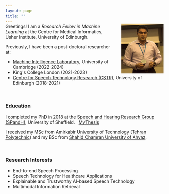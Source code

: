 ```yaml
---
layout: page
title: ""
---
```

<div style="margin-top: -15px;">
<img src="/files/others/thumbnail.png" alt="UKSpeech-Cambridge" style="width: 26.7%; margin-left: 35px; float: right;">
</div>


 
<!-- Greetings! I am a *Research Fellow in Machine Learning* in the Centre for Medical Informatics at the Usher Institute, University of Edinburgh, working with Professor [Saturnino Luz Filho](https://www.research.ed.ac.uk/en/persons/saturnino-luz-filho). I was a Research Associate with the [Speech Research Group](https://mi.eng.cam.ac.uk/Main/Speech/WebHome) at the Machine Intelligence Laboratory, <u>University of Cambridge</u> (2022-) working with Professor [Mark Gales](http://mi.eng.cam.ac.uk/~mjfg/). 
Prior to that, I was a post-doc at <u>King's College London</u> (2021-2023), working with Professor [Zoran Cvetkovic](https://www.kcl.ac.uk/people/zoran-cvetkovic). I did my first post-doc at the Centre for Speech Technology Research ([CSTR](https://www.cstr.ed.ac.uk/)), <u>University of Edinburgh</u> (2018-2021) working with Professor [Steve Renals](https://www.research.ed.ac.uk/en/persons/stephen-renals) and Professor [Peter Bell](https://www.research.ed.ac.uk/en/persons/peter-bell). -->

Greetings! I am a *Research Fellow in Machine Learning* at the Centre for Medical Informatics, Usher Institute, University of Edinburgh. <!--, working with Professor [Saturnino Luz Filho](https://www.research.ed.ac.uk/en/persons/saturnino-luz-filho).-->

Previously, I have been a post-doctoral researcher at:
- [Machine Intelligence Laboratory](https://mi.eng.cam.ac.uk/), University of Cambridge (2022-2024)
- King's College London (2021-2023)
- [Centre for Speech Technology Research (CSTR)](https://www.cstr.ed.ac.uk/), University of Edinburgh (2018-2021)

<br>

<!--<br>
&#x1F4A1; I am open to new opportunities and exploring exciting roles in my field of expertise. Please feel free to [contact me](mailto:erfan.loweimi@gmail.com) to discuss potential collaborations.

<br>-->


### Education ###
<!-- I completed my PhD in 2018 at the Speech and Hearing Research Group ([SPandH](https://www.sheffield.ac.uk/dcs/research/groups/spandh)), <u>University of Sheffield</u>, under the joint supervision of Professor [Jon Barker](http://staffwww.dcs.shef.ac.uk/people/J.Barker/) and Professor [Thomas Hain](https://staffwww.dcs.shef.ac.uk/people/T.Hain/). You can access my PhD thesis by clicking [here](https://etheses.whiterose.ac.uk/19409/). -->

I completed my PhD in 2018 at the [Speech and Hearing Research Group (SPandH)](https://www.sheffield.ac.uk/dcs/research/groups/spandh), University of Sheffield. &nbsp; [MyThesis](https://etheses.whiterose.ac.uk/19409/)

I received my MSc from Amirkabir University of Technology ([Tehran Polytechnic](https://aut.ac.ir/en)) and my BSc from [Shahid Chamran University of Ahvaz](https://scu.ac.ir/en/).



<br>

### Research Interests ###
  * End-to-end Speech Processing
  * Speech Technology for Healthcare Applications
  * Explainable and Trustworthy AI-based Speech Technology
  * Multimodal Information Retrieval

